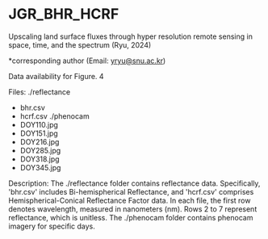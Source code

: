 # JGR_BHR_HCRF
Upscaling land surface fluxes through hyper resolution remote sensing in space, time, and the spectrum (Ryu, 2024)

*corresponding author (Email: yryu@snu.ac.kr)

Data availability for Figure. 4

Files:
./reflectance
  - bhr.csv
  - hcrf.csv
./phenocam
  - DOY110.jpg
  - DOY151.jpg
  - DOY216.jpg
  - DOY285.jpg
  - DOY318.jpg
  - DOY345.jpg

Description:
The ./reflectance folder contains reflectance data. Specifically, 'bhr.csv' includes Bi-hemispherical Reflectance, and 'hcrf.csv' comprises Hemispherical-Conical Reflectance Factor data. In each file, the first row denotes wavelength, measured in nanometers (nm). Rows 2 to 7 represent reflectance, which is unitless. The ./phenocam folder contains phenocam imagery for specific days.
